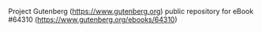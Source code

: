 Project Gutenberg (https://www.gutenberg.org) public repository for
eBook #64310 (https://www.gutenberg.org/ebooks/64310)
